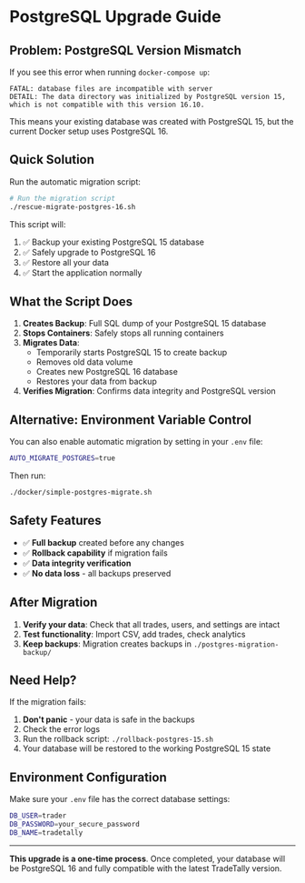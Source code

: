 # PostgreSQL Upgrade Guide

## Problem: PostgreSQL Version Mismatch

If you see this error when running `docker-compose up`:

```
FATAL: database files are incompatible with server
DETAIL: The data directory was initialized by PostgreSQL version 15, which is not compatible with this version 16.10.
```

This means your existing database was created with PostgreSQL 15, but the current Docker setup uses PostgreSQL 16.

## Quick Solution

Run the automatic migration script:

```bash
# Run the migration script
./rescue-migrate-postgres-16.sh
```

This script will:
1. ✅ Backup your existing PostgreSQL 15 database
2. ✅ Safely upgrade to PostgreSQL 16  
3. ✅ Restore all your data
4. ✅ Start the application normally

## What the Script Does

1. **Creates Backup**: Full SQL dump of your PostgreSQL 15 database
2. **Stops Containers**: Safely stops all running containers
3. **Migrates Data**: 
   - Temporarily starts PostgreSQL 15 to create backup
   - Removes old data volume
   - Creates new PostgreSQL 16 database
   - Restores your data from backup
4. **Verifies Migration**: Confirms data integrity and PostgreSQL version

## Alternative: Environment Variable Control

You can also enable automatic migration by setting in your `.env` file:

```bash
AUTO_MIGRATE_POSTGRES=true
```

Then run:
```bash
./docker/simple-postgres-migrate.sh
```

## Safety Features

- ✅ **Full backup** created before any changes
- ✅ **Rollback capability** if migration fails
- ✅ **Data integrity verification** 
- ✅ **No data loss** - all backups preserved

## After Migration

1. **Verify your data**: Check that all trades, users, and settings are intact
2. **Test functionality**: Import CSV, add trades, check analytics
3. **Keep backups**: Migration creates backups in `./postgres-migration-backup/`

## Need Help?

If the migration fails:
1. **Don't panic** - your data is safe in the backups
2. Check the error logs
3. Run the rollback script: `./rollback-postgres-15.sh`
4. Your database will be restored to the working PostgreSQL 15 state

## Environment Configuration

Make sure your `.env` file has the correct database settings:

```bash
DB_USER=trader
DB_PASSWORD=your_secure_password
DB_NAME=tradetally
```

---

**This upgrade is a one-time process**. Once completed, your database will be PostgreSQL 16 and fully compatible with the latest TradeTally version.
